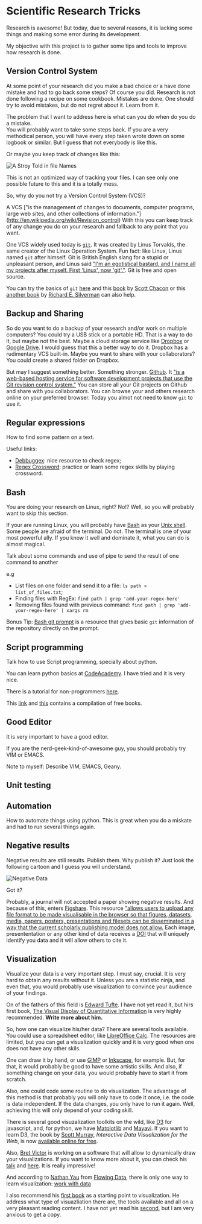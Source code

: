 Scientific Research Tricks
==========================

Research is awesome! But today, due to several reasons, it is lacking some things and making some error during its 
development.

My objective with this project is to gather some tips and tools to improve how research is done.


Version Control System
----------------------

At some point of your research did you make a bad choice or a have done mistake and had to go back some steps? 
Of course you did. Research is not done following a recipe on some cookbook. Mistakes are done. 
One should try to avoid mistakes, but do not regret about it. Learn from it. 

The problem that I want to address here is what can you do when do you do a mistake.  
You will probably want to take some steps back. If you are a very methodical person, you will have every step 
taken wrote down on some logbook or similar. But I guess that not everybody is like this. 

Or maybe you keep track of changes like this:

![A Stroy Told in file Names](http://www.phdcomics.com/comics/archive/phd052810s.gif "PhD comics #1323")

This is not an optimized way of tracking your files. I can see only one possible future to this and it is a 
totally mess.

So, why do you not try a Version Control System (VCS)?

A VCS ["is the management of changes to documents, computer programs, large web sites, and other collections of 
information."] (http://en.wikipedia.org/wiki/Revision_control) With this you can keep track of any change you 
do on your research and fallback to any point that you want.

One VCS widely used today is [`git`](http://git-scm.com/). It was created by Linus Torvalds, the same creator 
of the Linux Operation System. Fun fact: like Linux, Linus named `git` after himself. Git is British English 
slang for a stupid or unpleasant person, and Linus said ["I'm an egotistical bastard, and I name all my projects 
after myself. First 'Linux', now 'git'."](https://git.wiki.kernel.org/index.php/GitFaq#Why_the_.27Git.27_name.3F). 
Git is free and open source. 

You can try the basics of `git` [here](http://try.github.io/levels/1/challenges/1) and this 
[book](http://git-scm.com/book) by [Scott Chacon](https://twitter.com/chacon) or this 
[another book](http://chimera.labs.oreilly.com/books/1230000000561/index.html) by 
[Richard E. Silverman](http://www.qoxp.net/) can also help.

Backup and Sharing
------------------

So do you want to do a backup of your research and/or work on multiple computers? You could try a USB stick or 
a portable HD. That is a way to do it, but maybe not the best. Maybe a cloud storage service like 
[Dropbox](https://www.dropbox.com/) or [Google Drive](https://drive.google.com/). I would guess that 
this a better way to do it. Dropbox has a rudimentary VCS built-in. Maybe you want to share with your 
collaborators? You could create a shared folder on Dropbox.

But may I suggest something better. Something stronger.
[Github](https://github.com/about). 
It ["is a web-based hosting service for software development projects that use the Git revision control 
system."](https://en.wikipedia.org/wiki/GitHub) You can store all your Git projects on Github and share 
with you collaborators. You can browse your and others research online on your preferred browser. 
Today you almot not need to know `git` to use it.

Regular expressions
-------------------

How to find some pattern on a text.


Useful links:

* [Debbuggex](http://www.debuggex.com/): nice resource to check regex;
* [Regex Crossword](http://regexcrossword.com/): practice or learn some regex skills by playing crossword.


Bash
----
You are doing your research on Linux, right? No!? Well, so you will probably want to skip this section. 

If your are running Linux, you will probably have [Bash][bash] 
as your [Unix shell](http://en.wikipedia.org/wiki/Unix_shell). Some people are afraid of the terminal. 
Do not. The terminal is one of your most powerful ally. If you know it well and dominate it, what you can 
do is almost magical. 

[bash]: https://en.wikipedia.org/wiki/Bash_(Unix_shell)

Talk about some commands and use of pipe to send the result of one command to another

e.g
* List files on one folder and send it to a file: `ls path > list_of_files.txt`; 
* Finding files with RegEx: `find path | grep 'add-your-regex-here'`
* Removing files found with previous command: `find path | grep 'add-your-regex-here' | xargs rm`
 

Bonus Tip: [Bash git prompt](https://github.com/magicmonty/bash-git-prompt) is a resource that gives basic 
`git` information of the repository directly on the prompt.


Script programming
------------------

Talk how to use Script programming, specially about python.

You can learn python basics at [CodeAcademy](http://www.codecademy.com/tracks/python). I have tried and it is very 
nice.

There is a tutorial for non-programmers [here](http://en.wikibooks.org/wiki/Non-Programmer%27s_Tutorial_for_Python_3).

This [link](http://pythonbooks.revolunet.com/) and 
[this](http://readwrite.com/2011/03/25/python-is-an-increasingly-popu#awesm=~o98NZtqHzwYofe) contains a compilation 
of free books. 


Good Editor
-----------

It is very important to have a good editor. 

If you are the nerd-geek-kind-of-awesome guy, you should probably try VIM or EMACS.

Note to myself: Describe VIM, EMACS, Geany.


Unit testing
------------


Automation
----------

How to automate things using python. This is great when you do a miskate and had to run several things again.


Negative results
-------------

Negative results are still results. Publish them. Why publish it? Just look the following cartoon and I guess you 
will understand.

![Negative Data](http://upmic.files.wordpress.com/2013/06/negative-data.png "From the Upturned Microscope")

Got it?

Probably, a journal will not accepted a paper showing negative results. And because of this, enters 
[Figshare](http://www.figshare.com). 
This resource ["allows users to upload any file format to be made visualisable in the browser so that figures, 
datasets, media, papers, posters, presentations and filesets can be disseminated in a way that the current 
scholarly publishing model does not allow.](http://figshare.com/about)
Each image, presententation or any other kind of data receives a 
[DOI](http://en.wikipedia.org/wiki/Digital_object_identifier) that will uniquely identify you data and it will allow 
others to cite it.

Visualization
-------------

Visualize your data is a very important step. I must say, crucial. It is very hard to obtain any results without it. 
Unless you are a statistic ninja, and even that, you would probably use visualization to convince your audience of 
your findings.

On of the fathers of this field is [Edward Tufte](http://www.edwardtufte.com/tufte/index). I have not yet read it, but 
hirs first book, [The Visual Display of Quantitative Information](http://www.edwardtufte.com/tufte/books_vdqi) 
is very highly recommended.
__Write more about him.__

So, how one can visualize his/her data? There are several tools available. You could use a spreadsheet editor, like 
[LibreOffice Calc](https://www.libreoffice.org/features/calc/). The resources are limited, but you can get a 
visualization quickly and it is very good when one does not have any other skils.

One can draw it by hand, or use [GIMP](http://www.gimp.org/) or [Inkscape](http://inkscape.org/), for example. But, 
for that, it would probably be good to have some artistic skills. And also, if something change on your data, you would 
probably have to start it from scratch.

Also, one could code some routine to do visualization. The advantage of this method is that probably you will only have 
to code it once, i.e. the code is data independent. If the data changes, you only have to run it again. Well, achieving 
this will only depend of your coding skill.

There is several good visuzalization toolkits on the wild, like [D3](http://d3js.org/) for javascript,
and, for python, we have [Matplotlib](http://matplotlib.org/index.html) and 
[Mayavi](http://code.enthought.com/projects/mayavi/). If you want to learn D3, the book by 
[Scott Murray](http://alignedleft.com/about/), 
_Interactive Data Visualization for the Web_, is now 
[available online for free](http://chimera.labs.oreilly.com/books/1230000000345/index.html).

Also, [Bret Victor](http://worrydream.com/#!/Bio) is working on a software that will allow to dynamically draw your 
visualizations. If you want to know more about it, you can check his [talk](http://vimeo.com/66085662) and 
[here](http://worrydream.com/DrawingDynamicVisualizationsTalkAddendum/). It is really impressive!

And according to [Nathan Yau](https://twitter.com/flowingdata) from [Flowing Data](http://flowingdata.com/), 
there is only one way to learn visualization: 
[work with data](http://flowingdata.com/2013/07/12/getting-started-with-visualization-after-getting-started-with-visualization/)

I also recommend his [first book](http://flowingdata.com/visualize-this/) as a starting point to visualization. He 
address what type of visuazliation there are, the tools available and all on a very pleasant reading content.
I have not yet read his [second](http://flowingdata.com/data-points/), but I am very anxious to get a copy. 

